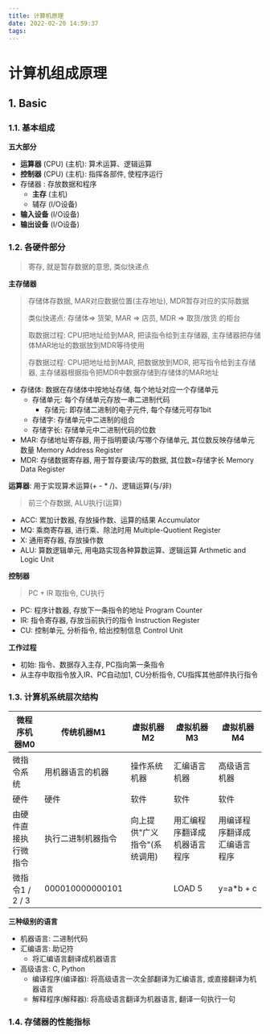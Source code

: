 ```yaml
---
title: 计算机原理
date: 2022-02-20 14:59:37
tags:
---
```


# 计算机组成原理

## 1. Basic

### 1.1. 基本组成

**五大部分**

- **运算器**  (CPU) (主机): 算术运算、逻辑运算
- **控制器**  (CPU) (主机): 指挥各部件, 使程序运行
- 存储器 : 存放数据和程序
  - **主存**  (主机)
  - 辅存  (I/O设备)
- **输入设备**  (I/O设备)
- **输出设备**  (I/O设备)

### 1.2. 各硬件部分

> 寄存, 就是暂存数据的意思, 类似快递点

**主存储器**

> 存储体存数据, MAR对应数据位置(主存地址), MDR暂存对应的实际数据
>
> 类似快递点: 存储体=> 货架,  MAR => 店员,  MDR => 取货/放货 的柜台
>
> 取数据过程: CPU把地址给到MAR, 把读指令给到主存储器, 主存储器把存储体MAR地址的数据放到MDR等待使用
>
> 存数据过程: CPU把地址给到MAR, 把数据放到MDR, 把写指令给到主存储器, 主存储器根据指令把MDR中数据存储到存储体的MAR地址

- 存储体: 数据在存储体中按地址存储, 每个地址对应一个存储单元
  - 存储单元: 每个存储单元存放一串二进制代码
    - 存储元: 即存储二进制的电子元件, 每个存储元可存1bit
  - 存储字: 存储单元中二进制的组合
  - 存储字长: 存储单元中二进制代码的位数
- MAR: 存储地址寄存器, 用于指明要读/写哪个存储单元, 其位数反映存储单元数量 Memory Address Register 
- MDR: 存储数据寄存器, 用于暂存要读/写的数据, 其位数=存储字长 Memory Data Register 

**运算器**: 用于实现算术运算(+ - * /)、逻辑运算(与/非)

> 前三个存数据, ALU执行(运算)

- ACC: 累加计数器, 存放操作数、运算的结果 Accumulator
- MQ: 乘商寄存器, 进行乘、除法时用  Multiple-Quotient Register
- X: 通用寄存器, 存放操作数
- ALU: 算数逻辑单元, 用电路实现各种算数运算、逻辑运算  Arthmetic and Logic Unit

**控制器**

> PC + IR 取指令, CU执行

- PC: 程序计数器, 存放下一条指令的地址  Program Counter
- IR: 指令寄存器, 存放当前执行的指令    Instruction Register
- CU: 控制单元, 分析指令, 给出控制信息 Control Unit

**工作过程**

- 初始: 指令、数据存入主存, PC指向第一条指令
- 从主存中取指令放入IR、PC自动加1, CU分析指令, CU指挥其他部件执行指令

### 1.3. 计算机系统层次结构

| 微程序机器M0         | 传统机器M1         | 虚拟机器M2                   | 虚拟机器M3                   | 虚拟机器M4                   |
| -------------------- | ------------------ | ---------------------------- | ---------------------------- | ---------------------------- |
| 微指令系统           | 用机器语言的机器   | 操作系统机器                 | 汇编语言机器                 | 高级语言机器                 |
| 硬件                 | 硬件               | 软件                         | 软件                         | 软件                         |
| 由硬件直接执行微指令 | 执行二进制机器指令 | 向上提供"广义指令"(系统调用) | 用汇编程序翻译成机器语言程序 | 用编译程序翻译成汇编语言程序 |
| 微指令1 / 2 / 3      | 000010000000101    |                              | LOAD 5                       | y=a*b + c                    |

**三种级别的语言**

- 机器语言: 二进制代码
- 汇编语言: 助记符
  - 将汇编语言翻译成机器语言
- 高级语言: C, Python
  - 编译程序(编译器): 将高级语言一次全部翻译为汇编语言, 或直接翻译为机器语言
  - 解释程序(解释器): 将高级语言翻译为机器语言, 翻译一句执行一句

### 1.4. 存储器的性能指标





























